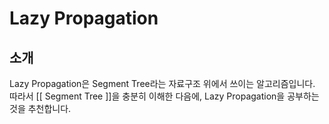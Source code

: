# Lazy Propagation

## 소개

Lazy Propagation은 Segment Tree라는 자료구조 위에서 쓰이는 알고리즘입니다. 따라서 [[ Segment Tree ]]을 충분히 이해한 다음에, Lazy Propagation을 공부하는 것을 추천합니다.